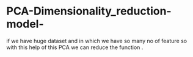 # PCA-Dimensionality_reduction-model-
if we have huge dataset and in which we have so many no of feature so with this help of this PCA we can reduce the function . 
